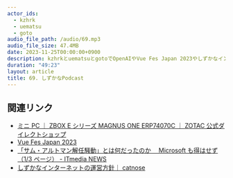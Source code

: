 ```yaml
---
actor_ids:
  - kzhrk
  - uematsu
  - goto
audio_file_path: /audio/69.mp3
audio_file_size: 47.4MB
date: 2023-11-25T00:00:00+0900
description: kzhrkとuematsuとgotoでOpenAIやVue Fes Japan 2023やしずかなインターネットについて話しました。
duration: "49:23"
layout: article
title: 69. しずかなPodcast
---
```


<!-- prettier-ignore-start -->

## 関連リンク

- [ミニ PC ｜ ZBOX E シリーズ MAGNUS ONE ERP74070C ｜ ZOTAC 公式ダイレクトショップ](https://zotac.co.jp/product/zotac-zbox-magnus-one-erp74070c/)
- [Vue Fes Japan 2023](https://vuefes.jp/2023/)
- [「サム・アルトマン解任騒動」とは何だったのか　 Microsoft も得はせず（1/3 ページ） - ITmedia NEWS](https://www.itmedia.co.jp/news/articles/2311/24/news129.html)
- [しずかなインターネットの運営方針｜ catnose](https://sizu.me/catnose/posts/my106h8)
<!-- prettier-ignore-end -->
